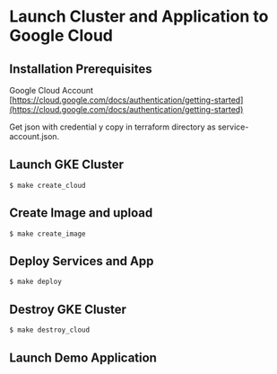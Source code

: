 
# Launch Cluster and Application to Google Cloud
## Installation Prerequisites

Google Cloud Account
[https://cloud.google.com/docs/authentication/getting-started](https://cloud.google.com/docs/authentication/getting-started) 

Get json with credential y copy in terraform directory as service-account.json.



## Launch GKE Cluster
```
$ make create_cloud
```

## Create Image and upload 
```
$ make create_image
```

## Deploy Services and App
```
$ make deploy
```

## Destroy GKE Cluster
```
$ make destroy_cloud
```


## Launch Demo Application

